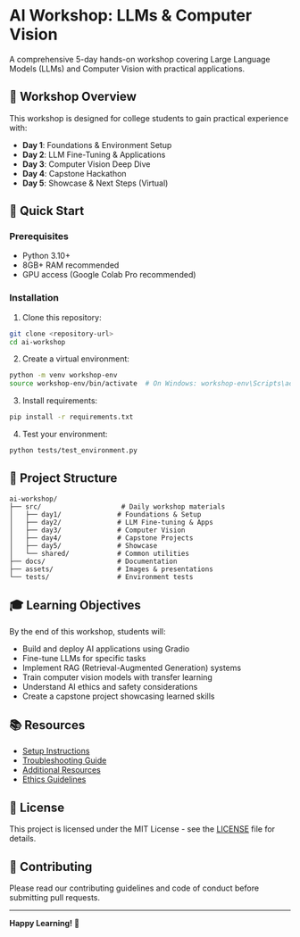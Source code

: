 # AI Workshop: LLMs & Computer Vision

A comprehensive 5-day hands-on workshop covering Large Language Models (LLMs) and Computer Vision with practical applications.

## 🎯 Workshop Overview

This workshop is designed for college students to gain practical experience with:
- **Day 1**: Foundations & Environment Setup
- **Day 2**: LLM Fine-Tuning & Applications
- **Day 3**: Computer Vision Deep Dive
- **Day 4**: Capstone Hackathon
- **Day 5**: Showcase & Next Steps (Virtual)

## 🚀 Quick Start

### Prerequisites
- Python 3.10+
- 8GB+ RAM recommended
- GPU access (Google Colab Pro recommended)

### Installation

1. Clone this repository:
```bash
git clone <repository-url>
cd ai-workshop
```

2. Create a virtual environment:
```bash
python -m venv workshop-env
source workshop-env/bin/activate  # On Windows: workshop-env\Scripts\activate
```

3. Install requirements:
```bash
pip install -r requirements.txt
```

4. Test your environment:
```bash
python tests/test_environment.py
```

## 📁 Project Structure

```
ai-workshop/
├── src/                    # Daily workshop materials
│   ├── day1/              # Foundations & Setup
│   ├── day2/              # LLM Fine-tuning & Apps
│   ├── day3/              # Computer Vision
│   ├── day4/              # Capstone Projects
│   ├── day5/              # Showcase
│   └── shared/            # Common utilities
├── docs/                  # Documentation
├── assets/                # Images & presentations
└── tests/                 # Environment tests
```

## 🎓 Learning Objectives

By the end of this workshop, students will:
- Build and deploy AI applications using Gradio
- Fine-tune LLMs for specific tasks
- Implement RAG (Retrieval-Augmented Generation) systems
- Train computer vision models with transfer learning
- Understand AI ethics and safety considerations
- Create a capstone project showcasing learned skills

## 📚 Resources

- [Setup Instructions](docs/setup_instructions.md)
- [Troubleshooting Guide](docs/troubleshooting.md)
- [Additional Resources](docs/additional_resources.md)
- [Ethics Guidelines](docs/ethics_guidelines.md)

## 📄 License

This project is licensed under the MIT License - see the [LICENSE](LICENSE) file for details.

## 🤝 Contributing

Please read our contributing guidelines and code of conduct before submitting pull requests.

---

**Happy Learning! 🚀**